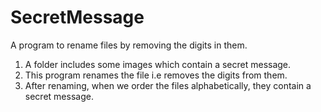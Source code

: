 # SecretMessage
A program to rename files by removing the digits in them.

1. A folder includes some images which contain a secret message.
2. This program renames the file i.e removes the digits from them.
3. After renaming, when we order the files alphabetically, they contain a secret message.
